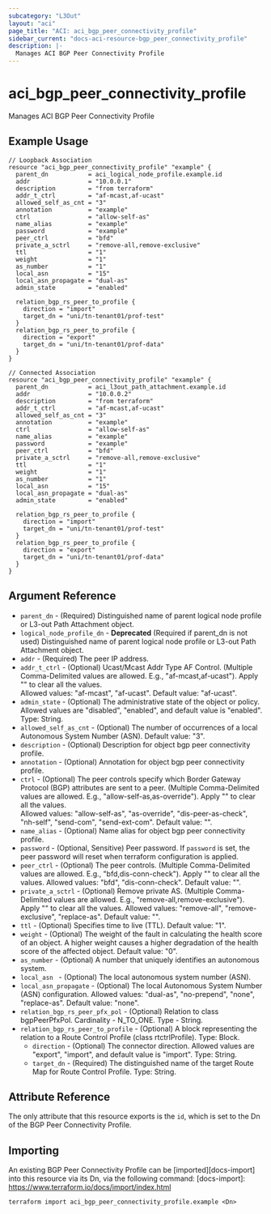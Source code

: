 ```yaml
---
subcategory: "L3Out"
layout: "aci"
page_title: "ACI: aci_bgp_peer_connectivity_profile"
sidebar_current: "docs-aci-resource-bgp_peer_connectivity_profile"
description: |-
  Manages ACI BGP Peer Connectivity Profile
---
```


# aci_bgp_peer_connectivity_profile

Manages ACI BGP Peer Connectivity Profile

## Example Usage

```hcl
// Loopback Association
resource "aci_bgp_peer_connectivity_profile" "example" {
  parent_dn           = aci_logical_node_profile.example.id
  addr                = "10.0.0.1"
  description         = "from terraform"
  addr_t_ctrl         = "af-mcast,af-ucast"
  allowed_self_as_cnt = "3"
  annotation          = "example"
  ctrl                = "allow-self-as"
  name_alias          = "example"
  password            = "example"
  peer_ctrl           = "bfd"
  private_a_sctrl     = "remove-all,remove-exclusive"
  ttl                 = "1"
  weight              = "1"
  as_number           = "1"
  local_asn           = "15"
  local_asn_propagate = "dual-as"
  admin_state         = "enabled"

  relation_bgp_rs_peer_to_profile {
    direction = "import"
    target_dn = "uni/tn-tenant01/prof-test"
  }
  relation_bgp_rs_peer_to_profile {
    direction = "export"
    target_dn = "uni/tn-tenant01/prof-data"
  }
}

// Connected Association
resource "aci_bgp_peer_connectivity_profile" "example" {
  parent_dn           = aci_l3out_path_attachment.example.id
  addr                = "10.0.0.2"
  description         = "from terraform"
  addr_t_ctrl         = "af-mcast,af-ucast"
  allowed_self_as_cnt = "3"
  annotation          = "example"
  ctrl                = "allow-self-as"
  name_alias          = "example"
  password            = "example"
  peer_ctrl           = "bfd"
  private_a_sctrl     = "remove-all,remove-exclusive"
  ttl                 = "1"
  weight              = "1"
  as_number           = "1"
  local_asn           = "15"
  local_asn_propagate = "dual-as"
  admin_state         = "enabled"

  relation_bgp_rs_peer_to_profile {
    direction = "import"
    target_dn = "uni/tn-tenant01/prof-test"
  }
  relation_bgp_rs_peer_to_profile {
    direction = "export"
    target_dn = "uni/tn-tenant01/prof-data"
  }
}
```

## Argument Reference

- `parent_dn` - (Required) Distinguished name of parent logical node profile or L3-out Path Attachment object.
- `logical_node_profile_dn` - **Deprecated** (Required if parent_dn is not used) Distinguished name of parent logical node profile or L3-out Path Attachment object.
- `addr` - (Required) The peer IP address.
- `addr_t_ctrl` - (Optional) Ucast/Mcast Addr Type AF Control. (Multiple Comma-Delimited values are allowed. E.g., "af-mcast,af-ucast"). Apply "" to clear all the values.  
  Allowed values: "af-mcast", "af-ucast". Default value: "af-ucast".
- `admin_state` - (Optional) The administrative state of the object or policy. Allowed values are "disabled", "enabled", and default value is "enabled". Type: String.
- `allowed_self_as_cnt` - (Optional) The number of occurrences of a local Autonomous System Number (ASN). Default value: "3".
- `description` - (Optional) Description for object bgp peer connectivity profile.
- `annotation` - (Optional) Annotation for object bgp peer connectivity profile.
- `ctrl` - (Optional)
  The peer controls specify which Border Gateway Protocol (BGP) attributes are sent to a peer. (Multiple Comma-Delimited values are allowed. E.g., "allow-self-as,as-override"). Apply "" to clear all the values.  
   Allowed values: "allow-self-as", "as-override", "dis-peer-as-check", "nh-self", "send-com", "send-ext-com". Default value: "".
- `name_alias` - (Optional) Name alias for object bgp peer connectivity profile.
- `password` - (Optional, Sensitive) Peer password. If `password` is set, the peer password will reset when terraform configuration is applied.
- `peer_ctrl` - (Optional) The peer controls. (Multiple Comma-Delimited values are allowed. E.g., "bfd,dis-conn-check"). Apply "" to clear all the values.
  Allowed values: "bfd", "dis-conn-check". Default value: "".
- `private_a_sctrl` - (Optional) Remove private AS. (Multiple Comma-Delimited values are allowed. E.g., "remove-all,remove-exclusive"). Apply "" to clear all the values.
  Allowed values: "remove-all", "remove-exclusive", "replace-as". Default value: "".
- `ttl` - (Optional) Specifies time to live (TTL). Default value: "1".
- `weight` - (Optional) The weight of the fault in calculating the health score of an object. A higher weight causes a higher degradation of the health score of the affected object. Default value: "0".
- `as_number` - (Optional) A number that uniquely identifies an autonomous system.
- `local_asn ` - (Optional) The local autonomous system number (ASN).
- `local_asn_propagate` - (Optional) The local Autonomous System Number (ASN) configuration.
  Allowed values: "dual-as", "no-prepend", "none", "replace-as". Default value: "none".
- `relation_bgp_rs_peer_pfx_pol` - (Optional) Relation to class bgpPeerPfxPol. Cardinality - N_TO_ONE. Type - String.
- `relation_bgp_rs_peer_to_profile` - (Optional) A block representing the relation to a Route Control Profile (class rtctrlProfile). Type: Block.
  * `direction` - (Optional) The connector direction. Allowed values are "export", "import", and default value is "import". Type: String.
  * `target_dn` - (Required) The distinguished name of the target Route Map for Route Control Profile. Type: String.

## Attribute Reference

The only attribute that this resource exports is the `id`, which is set to the
Dn of the BGP Peer Connectivity Profile.

## Importing

An existing BGP Peer Connectivity Profile can be [imported][docs-import] into this resource via its Dn, via the following command:
[docs-import]: https://www.terraform.io/docs/import/index.html

```
terraform import aci_bgp_peer_connectivity_profile.example <Dn>
```
